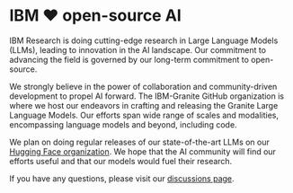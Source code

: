 # IBM ❤️ open-source AI

IBM Research is doing cutting-edge research in Large Language Models (LLMs), leading to innovation in the AI landscape. Our commitment to advancing the field is governed by our long-term commitment to open-source.

We strongly believe in the power of collaboration and community-driven development to propel AI forward. The IBM-Granite GitHub organization is where we host our endeavors in crafting and releasing the Granite Large Language Models. Our efforts span wide range of scales and modalities, encompassing language models and beyond, including code.

We plan on doing regular releases of our state-of-the-art LLMs on our [Hugging Face organization](https://huggingface.co/ibm-granite). We hope that the AI community will find our efforts useful and that our models would fuel their research.

If you have any questions, please visit our [discussions page](https://github.com/orgs/ibm-granite/discussions?discussions_q=).
